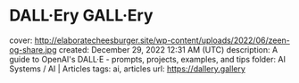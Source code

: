 # DALL·Ery GALL·Ery

cover: http://elaboratecheesburger.site/wp-content/uploads/2022/06/zeen-og-share.jpg
created: December 29, 2022 12:31 AM (UTC)
description: A guide to OpenAI's DALL·E - prompts, projects, examples, and tips
folder: AI Systems / AI | Articles
tags: ai, articles
url: https://dallery.gallery